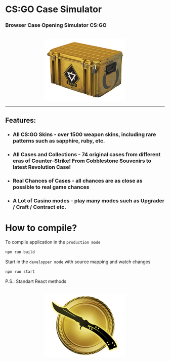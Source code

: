 # CS:GO Case Simulator
### Browser Case Opening Simulator CS:GO 

<p style="width: 100%; text-align: center; margin-top: 2rem">
    <img src="./public/assets/collections/73.png">
</p>

***

## **Features:**
* ### **All CS:GO Skins** - over **1500** weapon skins, including rare patterns such as sapphire, ruby, etc.
* ### **All Cases and Collections** - **74** original cases from different eras of Counter-Strike! From **Cobblestone Souvenirs** to latest **Revolution Case**!
* ### **Real Chances of Cases** - all chances are as close as possible to real game chances
* ### **A Lot of Casino modes** - play many modes such as **Upgrader** / **Craft** / **Contract** etc.

# How to compile?
To compile application in the `production mode`

``` sh
npm run build
```

Start in the `developper mode` with source mapping and watch changes

``` sh
npm run start
```

P.S.: Standart React methods

<p style="width: 100%; text-align: center; margin-top: 2rem">
    <img src="./public/assets/butterfly-knife.png">
</p>